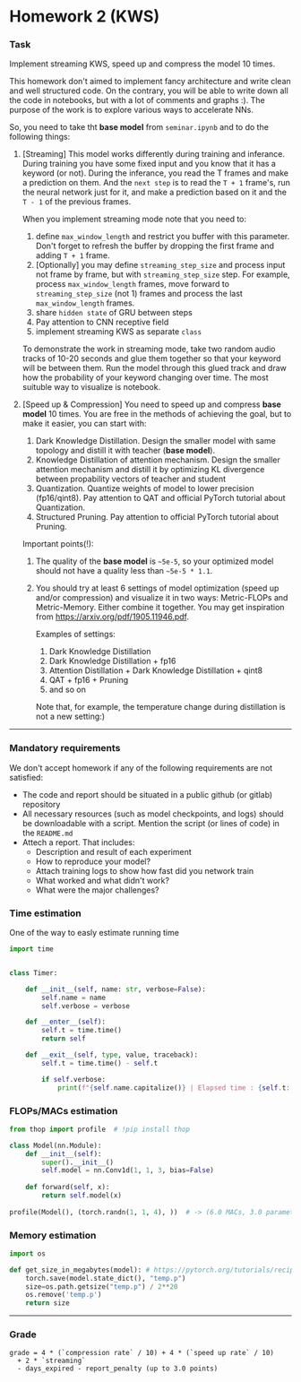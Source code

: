 # Homework 2 (KWS)

### Task
Implement streaming KWS, speed up and compress the model 10 times.

This homework don't aimed to implement fancy architecture and write clean and well structured code.
On the contrary, you will be able to write down all the code in notebooks, but with a lot of comments and graphs :).
The purpose of the work is to explore various ways to accelerate NNs.

So, you need to take tht **base model** from `seminar.ipynb` and to do the following things:
  1) [Streaming] 
      This model works differently during training and inferance. During training you have some
      fixed input and you know that it has a keyword (or not). During the inferance, you read the T frames
      and make a prediction on them. And the `next step` is to read the `T + 1` frame's,
      run the neural network just for it, and make a prediction based on it and the `T - 1` of the previous frames.
     
      When you implement streaming mode note that you need to:
      1. define `max_window_length` and restrict you buffer with this parameter.
      Don't forget to refresh the buffer by dropping the first frame and adding `T + 1` frame.
      2. [Optionally] you may define `streaming_step_size` and process input not frame by frame, but with `streaming_step_size` step.
      For example, process `max_window_length` frames, move forward to `streaming_step_size` (not 1) frames and process the last `max_window_length` frames.
      4. share `hidden state` of GRU between steps
      5. Pay attention to CNN receptive field
      6. implement streaming KWS as separate `class`

      To demonstrate the work in streaming mode, take two random audio tracks of 10-20 seconds and glue them together so that your
      keyword will be between them. Run the model through this glued track and draw how the probability of your keyword changing over time.
      The most suituble way to visualize is notebook.
     
  2) [Speed up & Compression] 
     You need to speed up and compress **base model** 10 times.
     You are free in the methods of achieving the goal, but to make it easier, you can start with:
     1. Dark Knowledge Distillation.
        Design the smaller model with same topology and distill it with teacher (**base model**).
     2. Knowledge Distillation of attention mechanism.
        Design the smaller attention mechanism and distill it by optimizing KL divergence between propability vectors of teacher and student
     3. Quantization.
        Quantize weights of model to lower precision (fp16/qint8). Pay attention to QAT and official PyTorch tutorial about Quantization.
     4. Structured Pruning.
        Pay attention to official PyTorch tutorial about Pruning.
        
     
     Important points(!):
     1. The quality of the **base model** is `~5e-5`, so your optimized model should not have a quality less than `~5e-5 * 1.1`.
     2. You should try at least 6 settings of model optimization (speed up and/or compression) and visualize it in two ways: Metric-FLOPs and Metric-Memory.
        Either combine it together. You may get inspiration from https://arxiv.org/pdf/1905.11946.pdf.

        Examples of settings:
          1. Dark Knowledge Distillation
          2. Dark Knowledge Distillation + fp16
          3. Attention Distillation + Dark Knowledge Distillation + qint8
          4. QAT + fp16 + Pruning
          5. and so on

        Note that, for example, the temperature change during distillation is not a new setting:)    

--------------
### Mandatory requirements
We don't accept homework if any of the following requirements are not satisfied:
* The code and report should be situated in a public github (or gitlab) repository
* All necessary resources (such as model checkpoints, and logs) should be downloadable with a script. 
  Mention the script (or lines of code) in the `README.md`
* Attech a report. That includes:
  * Description and result of each experiment
  * How to reproduce your model?
  * Attach training logs to show how fast did you network train
  * What worked and what didn't work?
  * What were the major challenges?

### Time estimation
One of the way to easly estimate running time
```python
import time


class Timer:

    def __init__(self, name: str, verbose=False):
        self.name = name
        self.verbose = verbose

    def __enter__(self):
        self.t = time.time()
        return self

    def __exit__(self, type, value, traceback):
        self.t = time.time() - self.t

        if self.verbose:
            print(f"{self.name.capitalize()} | Elapsed time : {self.t:.2f}")
```

### FLOPs/MACs estimation
```python
from thop import profile  # !pip install thop

class Model(nn.Module):
    def __init__(self):
        super().__init__()
        self.model = nn.Conv1d(1, 1, 3, bias=False)
    
    def forward(self, x):
        return self.model(x)
        
profile(Model(), (torch.randn(1, 1, 4), ))  # -> (6.0 MACs, 3.0 parameters)
```

### Memory estimation
```python
import os

def get_size_in_megabytes(model): # https://pytorch.org/tutorials/recipes/recipes/dynamic_quantization.html#look-at-model-size
    torch.save(model.state_dict(), "temp.p")
    size=os.path.getsize("temp.p") / 2**20
    os.remove('temp.p')
    return size
```
   

--------------
### Grade
```
grade = 4 * (`compression rate` / 10) + 4 * (`speed up rate` / 10) 
  + 2 * `streaming`
  - days_expired - report_penalty (up to 3.0 points)
```

